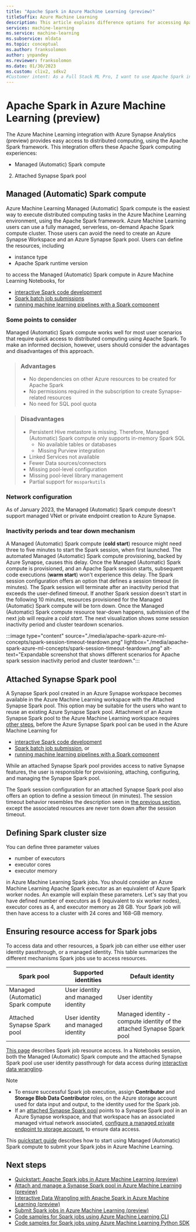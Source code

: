 ```yaml
---
title: "Apache Spark in Azure Machine Learning (preview)"
titleSuffix: Azure Machine Learning
description: This article explains difference options for accessing Apache Spark in Azure Machine Learning.
services: machine-learning
ms.service: machine-learning
ms.subservice: mldata
ms.topic: conceptual
ms.author: franksolomon
author: ynpandey
ms.reviewer: franksolomon
ms.date: 01/30/2023
ms.custom: cliv2, sdkv2
#Customer intent: As a Full Stack ML Pro, I want to use Apache Spark in Azure Machine Learning.
---
```


# Apache Spark in Azure Machine Learning (preview)
The Azure Machine Learning integration with Azure Synapse Analytics (preview) provides easy access to distributed computing, using the Apache Spark framework. This integration offers these Apache Spark computing experiences:
- Managed (Automatic) Spark compute
2. Attached Synapse Spark pool

## Managed (Automatic) Spark compute
Azure Machine Learning Managed (Automatic) Spark compute is the easiest way to execute distributed computing tasks in the Azure Machine Learning environment, using the Apache Spark framework. Azure Machine Learning users can use a fully managed, serverless, on-demand Apache Spark compute cluster. Those users can avoid the need to create an Azure Synapse Workspace and an Azure Synapse Spark pool. Users can define the resources, including

- instance type
- Apache Spark runtime version

to access the Managed (Automatic) Spark compute in Azure Machine Learning Notebooks, for

- [interactive Spark code development](./interactive-data-wrangling-with-apache-spark-azure-ml.md)
- [Spark batch job submissions](./how-to-submit-spark-jobs.md)
- [running machine learning pipelines with a Spark component](./how-to-submit-spark-jobs.md#spark-component-in-a-pipeline-job)

### Some points to consider
Managed (Automatic) Spark compute works well for most user scenarios that require quick access to distributed computing using Apache Spark. To make an informed decision, however, users should consider the advantages and disadvantages of this approach.

>  ### Advantages
>  
>  - No dependencies on other Azure resources to be created for Apache Spark
>  - No permissions required in the subscription to create Synapse-related resources
>  - No need for SQL pool quota

>  ### Disadvantages
>  
>  - Persistent Hive metastore is missing. Therefore, Managed (Automatic) Spark compute only supports in-memory Spark SQL
>    - No available tables or databases
>    - Missing Purview integration
>  - Linked Services not available
>  - Fewer Data sources/connectors
>  - Missing pool-level configuration
>  - Missing pool-level library management
>  - Partial support for `mssparkutils`

### Network configuration
As of January 2023, the Managed (Automatic) Spark compute doesn't support managed VNet or private endpoint creation to Azure Synapse.

### Inactivity periods and tear down mechanism
A Managed (Automatic) Spark compute (**cold start**) resource might need three to five minutes to start the Spark session, when first launched. The automated Managed (Automatic) Spark compute provisioning, backed by Azure Synapse, causes this delay. Once the Managed (Automatic) Spark compute is provisioned, and an Apache Spark session starts, subsequent code executions (**warm start**) won't experience this delay. The Spark session configuration offers an option that defines a session timeout (in minutes). The Spark session will terminate after an inactivity period that exceeds the user-defined timeout. If another Spark session doesn't start in the following 10 minutes, resources provisioned for the Managed (Automatic) Spark compute will be torn down. Once the Managed (Automatic) Spark compute resource tear-down happens, submission of the next job will require a *cold start*. The next visualization shows some session inactivity period and cluster teardown scenarios.

:::image type="content" source="./media/apache-spark-azure-ml-concepts/spark-session-timeout-teardown.png" lightbox="./media/apache-spark-azure-ml-concepts/spark-session-timeout-teardown.png" alt-text="Expandable screenshot that shows different scenarios for Apache spark session inactivity period and cluster teardown.":::

## Attached Synapse Spark pool
A Synapse Spark pool created in an Azure Synapse workspace becomes available in the Azure Machine Learning workspace with the Attached Synapse Spark pool. This option may be suitable for the users who want to reuse an existing Azure Synapse Spark pool. Attachment of an Azure Synapse Spark pool to the Azure Machine Learning workspace requires [other steps](./how-to-manage-synapse-spark-pool.md), before the Azure Synapse Spark pool can be used in the Azure Machine Learning for

- [interactive Spark code development](./interactive-data-wrangling-with-apache-spark-azure-ml.md)
- [Spark batch job submission](./how-to-submit-spark-jobs.md), or 
- [running machine learning pipelines with a Spark component](./how-to-submit-spark-jobs.md#spark-component-in-a-pipeline-job)

While an attached Synapse Spark pool provides access to native Synapse features, the user is responsible for provisioning, attaching, configuring, and managing the Synapse Spark pool.

The Spark session configuration for an attached Synapse Spark pool also offers an option to define a session timeout (in minutes). The session timeout behavior resembles the description seen in [the previous section](#inactivity-periods-and-tear-down-mechanism), except the associated resources are never torn down after the session timeout.

## Defining Spark cluster size
You can define three parameter values

- number of executors
- executor cores
- executor memory

in Azure Machine Learning Spark jobs. You should consider an Azure Machine Learning Apache Spark executor as an equivalent of Azure Spark worker nodes. An example will explain these parameters. Let's say that you have defined number of executors as 6 (equivalent to six worker nodes), executor cores as 4, and executor memory as 28 GB. Your Spark job will then have access to a cluster with 24 cores and 168-GB memory.

## Ensuring resource access for Spark jobs
To access data and other resources, a Spark job can either use either user identity passthrough, or a managed identity. This table summarizes the different mechanisms Spark jobs use to access resources.

|Spark pool|Supported identities|Default identity|
| ---------- | -------------------- | ---------------- |
|Managed (Automatic) Spark compute|User identity and managed identity|User identity|
|Attached Synapse Spark pool|User identity and managed identity|Managed identity - compute identity of the attached Synapse Spark pool|

[This page](./how-to-submit-spark-jobs.md#ensuring-resource-access-for-spark-jobs) describes Spark job resource access. In a Notebooks session, both the Managed (Automatic) Spark compute and the attached Synapse Spark pool use user identity passthrough for data access during [interactive data wrangling](./interactive-data-wrangling-with-apache-spark-azure-ml.md).

> [!NOTE]
> - To ensure successful Spark job execution, assign **Contributor** and **Storage Blob Data Contributor** roles, on the Azure storage account used for data input and output, to the identity used for the Spark job.
> - If an [attached Synapse Spark pool](./how-to-manage-synapse-spark-pool.md) points to a Synapse Spark pool in an Azure Synapse workspace, and that workspace has an associated managed virtual network associated, [configure a managed private endpoint to storage account](../synapse-analytics/security/connect-to-a-secure-storage-account.md), to ensure data access.

This [quickstart guide](./quickstart-spark-jobs.md) describes how to start using Managed (Automatic) Spark compute to submit your Spark jobs in Azure Machine Learning.

## Next steps
- [Quickstart: Apache Spark jobs in Azure Machine Learning (preview)](./quickstart-spark-jobs.md)
- [Attach and manage a Synapse Spark pool in Azure Machine Learning (preview)](./how-to-manage-synapse-spark-pool.md)
- [Interactive Data Wrangling with Apache Spark in Azure Machine Learning (preview)](./interactive-data-wrangling-with-apache-spark-azure-ml.md)
- [Submit Spark jobs in Azure Machine Learning (preview)](./how-to-submit-spark-jobs.md)
- [Code samples for Spark jobs using Azure Machine Learning CLI](https://github.com/Azure/azureml-examples/tree/main/cli/jobs/spark)
- [Code samples for Spark jobs using Azure Machine Learning Python SDK](https://github.com/Azure/azureml-examples/tree/main/sdk/python/jobs/spark)